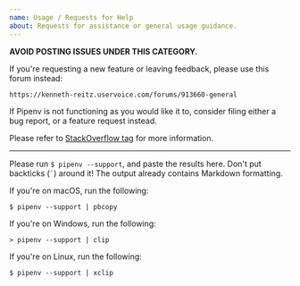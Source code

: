 ```yaml
---
name: Usage / Requests for Help
about: Requests for assistance or general usage guidance.
---
```


**AVOID POSTING ISSUES UNDER THIS CATEGORY.**

If you're requesting a new feature or leaving feedback, please use this forum instead:

    https://kenneth-reitz.uservoice.com/forums/913660-general

If Pipenv is not functioning as you would like it to, consider filing either a bug report, or a feature request instead.

Please refer to [StackOverflow tag](https://stackoverflow.com/questions/tagged/pipenv) for more information.

-------------------------------------------------------------------------------

Please run `$ pipenv --support`, and paste the results here. Don't put backticks (`` ` ``) around it! The output already contains Markdown formatting.

If you're on macOS, run the following:

    $ pipenv --support | pbcopy

If you're on Windows, run the following:

    > pipenv --support | clip

If you're on Linux, run the following:

    $ pipenv --support | xclip
